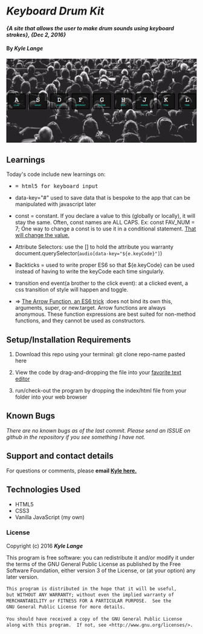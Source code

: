 # _Keyboard Drum Kit_

#### _{A site that allows the user to make drum sounds using keyboard strokes}, {Dec 2, 2016}_

#### By _**Kyle Lange**_

![screenshot](Screenshot.png)


## Learnings
 Today's code include new learnings on:

* <kbd> = html5 for keyboard input

* data-key="#" used to save data that is bespoke to the app that can be manipulated with javascript later

* const = constant. If you declare a value to this (globally or locally), it will stay the same.  Often, const names are ALL CAPS. Ex: const FAV_NUM = 7;  One way to change a const is to use it in a conditional statement.  [That will change the value.](https://developer.mozilla.org/en-US/docs/Web/JavaScript/Reference/Statements/const)

* Attribute Selectors: use the [] to hold the attribute you warranty document.querySelector(`audio[data-key="${e.keyCode}"]`)

* Backticks = used to write proper ES6 so that ${e.keyCode} can be used instead of having to write the keyCode each time singularly.

* transition end event(a brother to the click event):  at a clicked event, a css transition of style will happen and toggle.

* => [The Arrow Function, an ES6 trick](https://developer.mozilla.org/en-US/docs/Web/JavaScript/Reference/Functions/Arrow_functions) :does not bind its own this, arguments, super, or new.target. Arrow functions are always anonymous. These function expressions are best suited for non-method functions, and they cannot be used as constructors.

## Setup/Installation Requirements

1. Download this repo using your terminal: git clone repo-name pasted here

2. View the code by drag-and-dropping the file into your [favorite text editor](https://atom.io)

3. run/check-out the program by dropping the index/html file from your folder into your web browser

## Known Bugs

_There are no known bugs as of the last commit. Please send an ISSUE on github in the repository if you see something I have not._

## Support and contact details

For questions or comments, please __email  [Kyle here.](baronsintrees@gmail.com)__

## Technologies Used

* HTML5
* CSS3
* Vanilla JavaScript (my own)

### License

Copyright (c) 2016 **_Kyle Lange_**

This program is free software: you can redistribute it and/or modify
    it under the terms of the GNU General Public License as published by
    the Free Software Foundation, either version 3 of the License, or
    (at your option) any later version.

    This program is distributed in the hope that it will be useful,
    but WITHOUT ANY WARRANTY; without even the implied warranty of
    MERCHANTABILITY or FITNESS FOR A PARTICULAR PURPOSE.  See the
    GNU General Public License for more details.

    You should have received a copy of the GNU General Public License
    along with this program.  If not, see <http://www.gnu.org/licenses/>.
